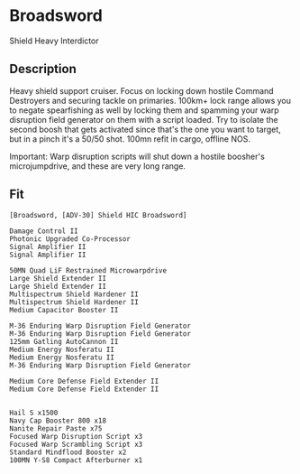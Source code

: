 # Broadsword

Shield Heavy Interdictor

## Description

Heavy shield support cruiser. Focus on locking down hostile Command Destroyers and securing tackle on primaries. 100km+ lock range allows you to negate spearfishing as well by locking them and spamming your warp disruption field generator on them with a script loaded. Try to isolate the second boosh that gets activated since that's the one you want to target, but in a pinch it's a 50/50 shot. 100mn refit in cargo, offline NOS.

Important: Warp disruption scripts will shut down a hostile boosher's microjumpdrive, and these are very long range.

## Fit
```
[Broadsword, [ADV-30] Shield HIC Broadsword]

Damage Control II
Photonic Upgraded Co-Processor
Signal Amplifier II
Signal Amplifier II

50MN Quad LiF Restrained Microwarpdrive
Large Shield Extender II
Large Shield Extender II
Multispectrum Shield Hardener II
Multispectrum Shield Hardener II
Medium Capacitor Booster II

M-36 Enduring Warp Disruption Field Generator
M-36 Enduring Warp Disruption Field Generator
125mm Gatling AutoCannon II
Medium Energy Nosferatu II
Medium Energy Nosferatu II
M-36 Enduring Warp Disruption Field Generator

Medium Core Defense Field Extender II
Medium Core Defense Field Extender II


Hail S x1500
Navy Cap Booster 800 x18
Nanite Repair Paste x75
Focused Warp Disruption Script x3
Focused Warp Scrambling Script x3
Standard Mindflood Booster x2
100MN Y-S8 Compact Afterburner x1
```